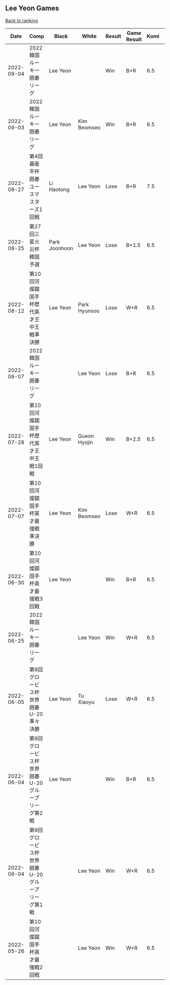 ## Lee Yeon Games

[Back to ranking](../../index.md)




| **Date** | **Comp** | **Black** | **White** | **Result** | **Game Result** | **Komi** | **Rating** | **Diff** | 
| --- | --- | --- | --- | --- | --- | --- | --- | --- |
| 2022-09-04 | 2022韓国ルーキー囲碁リーグ | Lee Yeon |  | Win | B+R | 6.5 | 3181 | 69 | 
| 2022-09-03 | 2022韓国ルーキー囲碁リーグ | Lee Yeon | Kim Beomseo | Win | B+R | 6.5 | 3112 | 0 | 
| 2022-08-27 | 第4回聶衛平杯囲碁ユースマスターズ1回戦 | Li Haotong | Lee Yeon | Lose | B+R | 7.5 | 3112 | -63 | 
| 2022-08-25 | 第27回三星火災杯韓国予選 | Park Joonhoon | Lee Yeon | Lose | B+1.5 | 6.5 | 3175 | 1 | 
| 2022-08-12 | 第10回河燦錫国手杯歴代英才王中王戦準決勝 | Lee Yeon | Park Hyunsoo | Lose | W+R | 6.5 | 3174 | 12 | 
| 2022-08-07 | 2022韓国ルーキー囲碁リーグ |  | Lee Yeon | Lose | B+R | 6.5 | 3162 | -59 | 
| 2022-07-28 | 第10回河燦錫国手杯歴代英才王中王戦1回戦 | Lee Yeon | Gueon Hyojin | Win | B+2.5 | 6.5 | 3221 | -12 | 
| 2022-07-07 | 第10回河燦錫国手杯英才最強戦準決勝 | Lee Yeon | Kim Beomseo | Lose | W+R | 6.5 | 3233 | -46 | 
| 2022-06-30 | 第10回河燦錫国手杯英才最強戦3回戦 | Lee Yeon |  | Win | B+R | 6.5 | 3279 | 53 | 
| 2022-06-25 | 2022韓国ルーキー囲碁リーグ |  | Lee Yeon | Win | W+R | 6.5 | 3226 | 8 | 
| 2022-06-05 | 第9回グロービス杯世界囲碁U-20準々決勝 | Lee Yeon | Tu Xiaoyu | Lose | W+R | 6.5 | 3218 | -8 | 
| 2022-06-04 | 第9回グロービス杯世界囲碁U-20グループリーグ第2戦  | Lee Yeon |  | Win | B+R | 6.5 | 3226 | 0 | 
| 2022-06-04 | 第9回グロービス杯世界囲碁U-20グループリーグ第1戦  |  | Lee Yeon | Win | W+R | 6.5 | 3226 | -3 | 
| 2022-05-26 | 第10回河燦錫国手杯英才最強戦2回戦 |  | Lee Yeon | Win | W+R | 6.5 | 3229 | missing |




